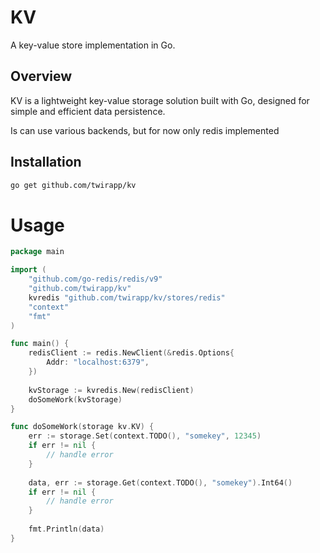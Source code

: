 # KV

A key-value store implementation in Go.

## Overview

KV is a lightweight key-value storage solution built with Go, designed for simple and efficient data persistence.

Is can use various backends, but for now only redis implemented

## Installation

```bash
go get github.com/twirapp/kv
```

# Usage

```go
package main

import (
	"github.com/go-redis/redis/v9"
	"github.com/twirapp/kv"
	kvredis "github.com/twirapp/kv/stores/redis"
	"context"
	"fmt"
)

func main() {
	redisClient := redis.NewClient(&redis.Options{
        Addr: "localhost:6379",
    })
	
	kvStorage := kvredis.New(redisClient)
	doSomeWork(kvStorage)
}

func doSomeWork(storage kv.KV) {
	err := storage.Set(context.TODO(), "somekey", 12345)
    if err != nil {
        // handle error
    }
	
	data, err := storage.Get(context.TODO(), "somekey").Int64()
	if err != nil {
		// handle error
	}
	
	fmt.Println(data)
}

```